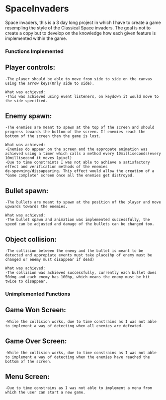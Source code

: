 # SpaceInvaders
Space invaders, this is a 3 day long project in which I have to create a game resempling the style of the Classical Space invaders. The goal is not to create a copy but to develop on the knowledge how each given feature is implemented within the game.

### Functions Implemented

## Player controls:
```
-The player should be able to move from side to side on the canvas using the arrow keys(Only side to side).
  
What was achieved:
-This was achieved using event listeners, on keydown it would move to the side specified.
```

## Enemy spawn:
```
-The enemies are meant to spawn at the top of the screen and should progress towards the bottom of the screen. If enemies reach the        bottom of the screen then the game is lost. 

What was achieved:
-Enemies do appear on the screen and the appropate animation was achieved using a timer which calls a method every 10milliseconds(every    10millisecond it moves 1pixel)
-Due to time constraints I was not able to achieve a satisfactory effect and verification methods of the enemies                           de-spawning/dissapearing. This effect would allow the creation of a "Game complete" screen once all the enemies get distroyed.
```  

## Bullet spawn:
```
-The bullets are meant to spawn at the position of the player and move upwards towards the enemies.
 
What was achieved:
-The bullet spawn and animation was implemented successfully, the speed can be adjusted and damage of the bullets can be changed too.
 ``` 
 
## Object collision:
```
-The collision between the enemy and the bullet is meant to be detected and appropiate events must take place(hp of enemy must be changed or enemy must disappear if dead)

What was achieved:
-The collision was achieved successfully, currently each bullet does 50dmg and each enemy has 100hp, which means the enemy must be hit twice to disappear.
```
### Unimplemented Functions
## Game Won Screen:
```
-While the collision works, due to time constrains as I was not able to implement a way of detecting when all enemies are defeated.
```
## Game Over Screen:
```
-While the collision works, due to time constrains as I was not able to implement a way of detecting when the enemies have reached the bottom of the screen.
```
## Menu Screen:
```
-Due to time constrains as I was not able to implement a menu from which the user can start a new game.
```

